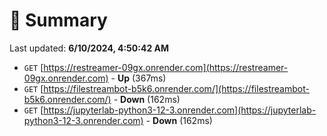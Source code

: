 # 📖 Summary
Last updated: **6/10/2024, 4:50:42 AM**

- `GET` [https://restreamer-09gx.onrender.com](https://restreamer-09gx.onrender.com) - **Up** (367ms)
- `GET` [https://filestreambot-b5k6.onrender.com/](https://filestreambot-b5k6.onrender.com/) - **Down** (162ms)
- `GET` [https://jupyterlab-python3-12-3.onrender.com](https://jupyterlab-python3-12-3.onrender.com) - **Down** (162ms)
